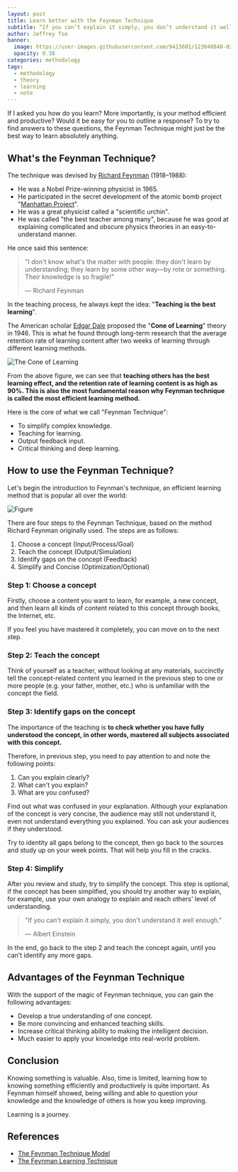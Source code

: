 ```yaml
---
layout: post
title: Learn better with the Feynman Technique
subtitle: “If you can’t explain it simply, you don’t understand it well enough.”–Albert Einstein
author: Jeffrey Tse
banner:
  image: https://user-images.githubusercontent.com/9413601/123040848-02c1cb00-d427-11eb-9651-c1753bafc24e.png
  opacity: 0.38
categories: methodology
tags:
  - methodology
  - theory
  - learning
  - note
---
```


If I asked you how do you learn? More importantly, is your method efficient and
productive? Would it be easy for you to outline a response? To try to find
answers to these questions, the Feynman Technique might just be the best way to
learn absolutely anything.

## What's the Feynman Technique?

The technique was devised by [Richard Feynman][richard feynman] (1918–1988):

- He was a Nobel Prize-winning physicist in 1965.
- He participated in the secret development of the atomic bomb project
  "[Manhattan Project][manhattan project]".
- He was a great physicist called a "scientific urchin".
- He was called "the best teacher among many", because he was good at explaining
  complicated and obscure physics theories in an easy-to-understand manner.

He once said this sentence:

> "I don't know what's the matter with people: they don't learn by understanding;
> they learn by some other way—by rote or something. Their knowledge is so fragile!"
>
> — Richard Feynman

In the teaching process, he always kept the idea: "**Teaching is the best learning**".

The American scholar [Edgar Dale][edgar dale] proposed the "**Cone of Learning**"
theory in 1946. This is what he found through long-term research that the
average retention rate of learning content after two weeks of learning through
different learning methods.

![The Cone of Learning](https://user-images.githubusercontent.com/9413601/123050259-196e1f00-d433-11eb-8219-4264bad9564b.png)

From the above figure, we can see that **teaching others has the best learning
effect, and the retention rate of learning content is as high as 90%. This is
also the most fundamental reason why Feynman technique is called the most
efficient learning method.**

Here is the core of what we call "Feynman Technique":

- To simplify complex knowledge.
- Teaching for learning.
- Output feedback input.
- Critical thinking and deep learning.

[richard feynman]: https://www.wikiwand.com/en/Richard_Feynman
[manhattan project]: https://www.wikiwand.com/en/Manhattan_Project
[edgar dale]: https://www.wikiwand.com/en/Edgar_Dale

## How to use the Feynman Technique?

Let's begin the introduction to Feynman's technique, an efficient learning
method that is popular all over the world:

![Figure](https://user-images.githubusercontent.com/9413601/123054394-63590400-d437-11eb-99c3-7470369bd511.png)

There are four steps to the Feynman Technique, based on the method Richard
Feynman originally used. The steps are as follows:

1. Choose a concept (Input/Process/Goal)
2. Teach the concept (Output/Simulation)
3. Identify gaps on the concept (Feedback)
4. Simplify and Concise (Optimization/Optional)

### Step 1: Choose a concept

Firstly, choose a content you want to learn, for example, a new concept, and
then learn all kinds of content related to this concept through books, the
Internet, etc.

If you feel you have mastered it completely, you can move on to the next step.

### Step 2: Teach the concept

Think of yourself as a teacher, without looking at any materials, succinctly
tell the concept-related content you learned in the previous step to one or
more people (e.g. your father, mother, etc.) who is unfamiliar with the concept
the field.

### Step 3: Identify gaps on the concept

The importance of the teaching is **to check whether you have fully understood
the concept, in other words, mastered all subjects associated with this concept.**

Therefore, in previous step, you need to pay attention to and note the
following points:

1. Can you explain clearly?
2. What can't you explain?
3. What are you confused?

Find out what was confused in your explanation. Although your explanation of
the concept is very concise, the audience may still not understand it, even
not understand everything you explained. You can ask your audiences if they
understood.

Try to identity all gaps belong to the concept, then go back to the sources and
study up on your week points. That will help you fill in the cracks.

### Step 4: Simplify

After you review and study, try to simplify the concept. This step is optional,
if the concept has been simplified, you should try another way to explain, for
example, use your own analogy to explain and reach others' level of understanding.

> "If you can't explain it simply, you don't understand it well enough."
>
> — Albert Einstein

In the end, go back to the step 2 and teach the concept again, until you can't
identify any more gaps.

## Advantages of the Feynman Technique

With the support of the magic of Feynman technique, you can gain the
following advantages:

- Develop a true understanding of one concept.
- Be more convincing and enhanced teaching skills.
- Increase critical thinking ability to making the intelligent decision.
- Much easier to apply your knowledge into real-world problem.

## Conclusion

Knowing something is valuable. Also, time is limited, learning how to knowing
something efficiently and productively is quite important. As Feynman himself
showed, being willing and able to question your knowledge and the knowledge of
others is how you keep improving.

Learning is a journey.

## References

- [The Feynman Technique Model](https://mattyford.com/blog/2014/1/23/the-feynman-technique-model)
- [The Feynman Learning Technique](https://fs.blog/2018/04/first-principles/)
